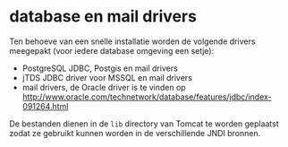 # database en mail drivers

Ten behoeve van een snelle installatie worden de volgende drivers meegepakt (voor iedere database omgeving een setje):

  - PostgreSQL JDBC, Postgis en mail drivers
  - jTDS JDBC driver voor MSSQL en mail drivers
  - mail drivers, de Oracle driver is te vinden op http://www.oracle.com/technetwork/database/features/jdbc/index-091264.html

De bestanden dienen in de `lib` directory van Tomcat te worden geplaatst zodat ze gebruikt kunnen worden in de verschillende JNDI bronnen.
